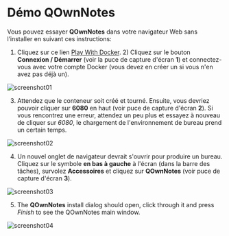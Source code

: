 # Démo QOwnNotes

Vous pouvez essayer **QOwnNotes** dans votre navigateur Web sans l’installer en suivant ces instructions:

1) Cliquez sur ce lien [Play With Docker](https://labs.play-with-docker.com/?stack=https://raw.githubusercontent.com/qownnotes/docker-desktop/main/examples/docker-compose.play-with-docker.yml&stack_name=desktop). 2) Cliquez sur le bouton **Connexion / Démarrer** (voir la puce de capture d'écran **1**) et connectez-vous avec votre compte Docker (vous devez en créer un si vous n'en avez pas déjà un).

![screenshot01](/img/demo/playwithdocker01.png)

3) Attendez que le conteneur soit créé et tourné. Ensuite, vous devriez pouvoir cliquer sur **6080** en haut (voir puce de capture d'écran **2**). Si vous rencontrez une erreur, attendez un peu plus et essayez à nouveau de cliquer sur *6080*, le chargement de l'environnement de bureau prend un certain temps.

![screenshot02](/img/demo/playwithdocker02.png)

4) Un nouvel onglet de navigateur devrait s'ouvrir pour produire un bureau. Cliquez sur le symbole **en bas à gauche** à l'écran (dans la barre des tâches), survolez **Accessoires** et cliquez sur **QOwnNotes** (voir puce de capture d'écran **3**).

![screenshot03](/img/demo/playwithdocker03.png)

5) The **QOwnNotes** install dialog should open, click through it and press *Finish* to see the QOwnNotes main window.

![screenshot04](/img/demo/playwithdocker04.png)
